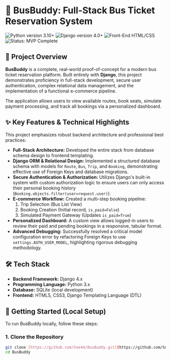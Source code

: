 # 🚌 BusBuddy: Full-Stack Bus Ticket Reservation System

![Python version 3.10+](https://img.shields.io/badge/Python-3.10+-blue?style=for-the-badge&logo=python)
![Django version 4.0+](https://img.shields.io/badge/Django-4.0+-092E20?style=for-the-badge&logo=django)
![Front-End HTML/CSS](https://img.shields.io/badge/Frontend-HTML%20%26%20CSS-E34F26?style=for-the-badge&logo=html5)
![Status: MVP Complete](https://img.shields.io/badge/Status-MVP%20Complete-success?style=for-the-badge)

## 🌟 Project Overview

**BusBuddy** is a complete, real-world proof-of-concept for a modern bus ticket reservation platform. Built entirely with **Django**, this project demonstrates proficiency in full-stack development, secure user authentication, complex relational data management, and the implementation of a functional e-commerce pipeline.

The application allows users to view available routes, book seats, simulate payment processing, and track all bookings via a personalized dashboard.

## ✨ Key Features & Technical Highlights

This project emphasizes robust backend architecture and professional best practices:

* **Full-Stack Architecture:** Developed the entire stack from database schema design to frontend templating.
* **Django ORM & Relational Design:** Implemented a structured database schema with models for `Route`, `Bus`, `Trip`, and `Booking`, demonstrating effective use of Foreign Keys and database migrations.
* **Secure Authentication & Authorization:** Utilizes Django's built-in system with custom authorization logic to ensure users can only access their personal booking history (`Booking.objects.filter(user=request.user)`).
* **E-commerce Workflow:** Created a multi-step booking pipeline:
    1.  Trip Selection (Bus List View)
    2.  Booking Creation (Initial record, `is_paid=False`)
    3.  Simulated Payment Gateway (Updates `is_paid=True`)
* **Personalized Dashboard:** A custom view allows logged-in users to review their paid and pending bookings in a responsive, tabular format.
* **Advanced Debugging:** Successfully resolved a critical model configuration error by refactoring Foreign Keys to use `settings.AUTH_USER_MODEL`, highlighting rigorous debugging methodology.

## 🛠️ Tech Stack

* **Backend Framework:** Django 4.x
* **Programming Language:** Python 3.x
* **Database:** SQLite (local development)
* **Frontend:** HTML5, CSS3, Django Templating Language (DTL)

## 🚀 Getting Started (Local Setup)

To run BusBuddy locally, follow these steps:

### 1. Clone the Repository

```bash
git clone [https://github.com/Sne44/BusBuddy.git](https://github.com/Sne44/BusBuddy.git)
cd BusBuddy
